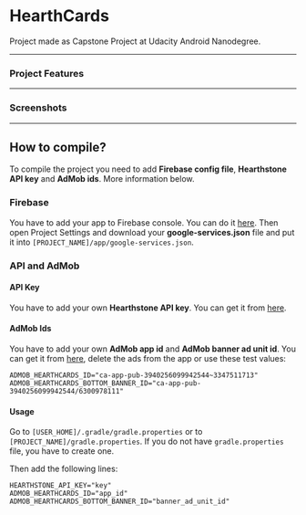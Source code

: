 # HearthCards
 Project made as Capstone Project at Udacity Android Nanodegree.

__________

### Project Features


__________

### Screenshots


__________

## How to compile?

To compile the project you need to add **Firebase config file**, **Hearthstone API key** and **AdMob ids**. More information below.

### Firebase
You have to add your app to Firebase console. You can do it [here](https://console.firebase.google.com/). Then open Project Settings and download your **google-services.json** file and put it into `[PROJECT_NAME]/app/google-services.json`.

### API and AdMob 

#### API Key
You have to add your own **Hearthstone API key**. You can get it from [here](http://hearthstoneapi.com/).

#### AdMob Ids
You have to add your own **AdMob app id** and **AdMob banner ad unit id**. You can get it from [here](https://www.google.com/admob/), delete the ads from the app or use these test values:
```
ADMOB_HEARTHCARDS_ID="ca-app-pub-3940256099942544~3347511713"
ADMOB_HEARTHCARDS_BOTTOM_BANNER_ID="ca-app-pub-3940256099942544/6300978111"
```

#### Usage
Go to `[USER_HOME]/.gradle/gradle.properties` or to `[PROJECT_NAME]/gradle.properties`. If you do not have `gradle.properties` file, you have to create one.

Then add the following lines:
```
HEARTHSTONE_API_KEY="key"
ADMOB_HEARTHCARDS_ID="app_id"
ADMOB_HEARTHCARDS_BOTTOM_BANNER_ID="banner_ad_unit_id"
```
